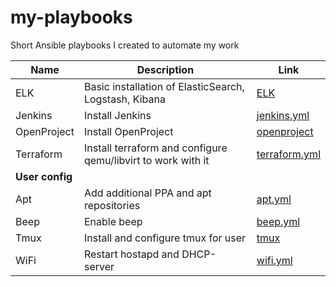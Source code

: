 # my-playbooks
Short Ansible playbooks I created to automate my work


| Name | Description | Link |
| ------ | ------ | ------ | 
| ELK | Basic installation of ElasticSearch, Logstash, Kibana | [ELK](ELK) |
| Jenkins | Install Jenkins | [jenkins.yml](jenkins/jenkins.yml) |
| OpenProject | Install OpenProject | [openproject](openproject) |
| Terraform | Install terraform and configure qemu/libvirt to work with it | [terraform.yml](terraform/terraform.yml)|
| **User config** | 
| Apt | Add additional PPA and apt repositories | [apt.yml](repo/apt.yml) |
| Beep | Enable beep | [beep.yml](beep/beep.yml) |
| Tmux | Install and configure tmux for user | [tmux](tmux) |
| WiFi | Restart hostapd and DHCP-server | [wifi.yml](wifi/wifi.yml) |